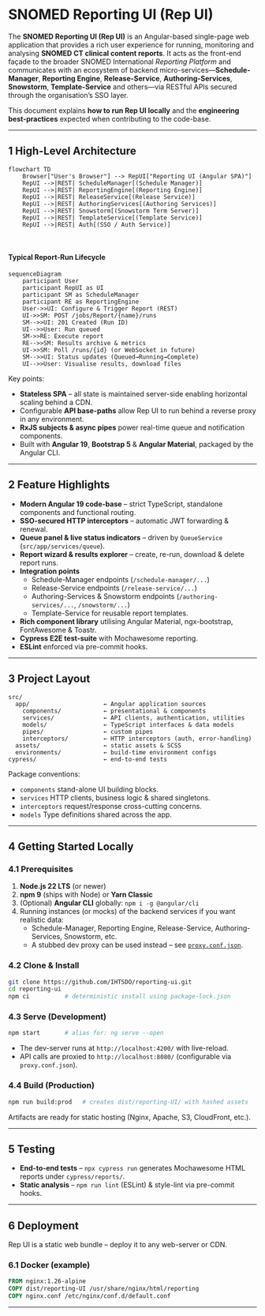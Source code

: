 # SNOMED Reporting UI (Rep UI)

The **SNOMED Reporting UI (Rep UI)** is an Angular-based single-page web application that provides a rich user experience for running, monitoring and analysing **SNOMED CT clinical content reports**.  It acts as the front-end façade to the broader SNOMED International *Reporting Platform* and communicates with an ecosystem of backend micro-services—**Schedule-Manager**, **Reporting Engine**, **Release-Service**, **Authoring-Services**, **Snowstorm**, **Template-Service** and others—via RESTful APIs secured through the organisation’s SSO layer.

This document explains **how to run Rep UI locally** and the **engineering best-practices** expected when contributing to the code-base.

---

## 1  High-Level Architecture

```mermaid
flowchart TD
    Browser["User's Browser"] --> RepUI["Reporting UI (Angular SPA)"]
    RepUI -->|REST| ScheduleManager[(Schedule Manager)]
    RepUI -->|REST| ReportingEngine[(Reporting Engine)]
    RepUI -->|REST| ReleaseService[(Release Service)]
    RepUI -->|REST| AuthoringServices[(Authoring Services)]
    RepUI -->|REST| Snowstorm[(Snowstorm Term Server)]
    RepUI -->|REST| TemplateService[(Template Service)]
    RepUI -->|REST| Auth[(SSO / Auth Service)]
```

<br/>

#### Typical Report-Run Lifecycle

```mermaid
sequenceDiagram
    participant User
    participant RepUI as UI
    participant SM as ScheduleManager
    participant RE as ReportingEngine
    User->>UI: Configure & Trigger Report (REST)
    UI->>SM: POST /jobs/Report/{name}/runs
    SM-->>UI: 201 Created (Run ID)
    UI-->>User: Run queued
    SM->>RE: Execute report
    RE-->>SM: Results archive & metrics
    UI->>SM: Poll /runs/{id} (or WebSocket in future)
    SM-->>UI: Status updates (Queued→Running→Complete)
    UI-->>User: Visualise results, download files
```

Key points:
* **Stateless SPA** – all state is maintained server-side enabling horizontal scaling behind a CDN.
* Configurable **API base-paths** allow Rep UI to run behind a reverse proxy in any environment.
* **RxJS subjects & async pipes** power real-time queue and notification components.
* Built with **Angular 19**, **Bootstrap 5** & **Angular Material**, packaged by the Angular CLI.

---

## 2  Feature Highlights

* **Modern Angular 19 code-base** – strict TypeScript, standalone components and functional routing.
* **SSO-secured HTTP interceptors** – automatic JWT forwarding & renewal.
* **Queue panel & live status indicators** – driven by `QueueService` (`src/app/services/queue`).
* **Report wizard & results explorer** – create, re-run, download & delete report runs.
* **Integration points**
  * Schedule-Manager endpoints (`/schedule-manager/...`)
  * Release-Service endpoints (`/release-service/...`)
  * Authoring-Services & Snowstorm endpoints (`/authoring-services/...`, `/snowstorm/...`)
  * Template-Service for reusable report templates.
* **Rich component library** utilising Angular Material, ngx-bootstrap, FontAwesome & Toastr.
* **Cypress E2E test-suite** with Mochawesome reporting.
* **ESLint** enforced via pre-commit hooks.

---

## 3  Project Layout

```
src/
  app/                     ← Angular application sources
    components/            ← presentational & components
    services/              ← API clients, authentication, utilities
    models/                ← TypeScript interfaces & data models
    pipes/                 ← custom pipes
    interceptors/          ← HTTP interceptors (auth, error-handling)
  assets/                  ← static assets & SCSS
  environments/            ← build-time environment configs
cypress/                   ← end-to-end tests
```

Package conventions:
* `components`   stand-alone UI building blocks.
* `services`     HTTP clients, business logic & shared singletons.
* `interceptors` request/response cross-cutting concerns.
* `models`       Type definitions shared across the app.

---

## 4  Getting Started Locally

### 4.1  Prerequisites

1. **Node.js 22 LTS** (or newer)
2. **npm 9** (ships with Node) or **Yarn Classic**
3. (Optional) **Angular CLI** globally: `npm i -g @angular/cli`
4. Running instances (or mocks) of the backend services if you want realistic data:
   * Schedule-Manager, Reporting Engine, Release-Service, Authoring-Services, Snowstorm, etc.
   * A stubbed dev proxy can be used instead – see [`proxy.conf.json`](#proxy).

### 4.2  Clone & Install

```bash
git clone https://github.com/IHTSDO/reporting-ui.git
cd reporting-ui
npm ci          # deterministic install using package-lock.json
```

### 4.3  Serve (Development)

```bash
npm start       # alias for: ng serve --open
```

* The dev-server runs at `http://localhost:4200/` with live-reload.
* API calls are proxied to `http://localhost:8080/` (configurable via `proxy.conf.json`).

### 4.4  Build (Production)

```bash
npm run build:prod   # creates dist/reporting-UI/ with hashed assets
```

Artifacts are ready for static hosting (Nginx, Apache, S3, CloudFront, etc.).

---

## 5  Testing

* **End-to-end tests** – `npx cypress run` generates Mochawesome HTML reports under `cypress/reports/`.
* **Static analysis** – `npm run lint` (ESLint) & style-lint via pre-commit hooks.

---

## 6  Deployment

Rep UI is a static web bundle – deploy it to any web-server or CDN.

### 6.1  Docker (example)

```dockerfile
FROM nginx:1.26-alpine
COPY dist/reporting-UI /usr/share/nginx/html/reporting
COPY nginx.conf /etc/nginx/conf.d/default.conf
```

---
